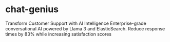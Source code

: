 # chat-genius
Transform Customer Support with AI Intelligence Enterprise-grade conversational AI powered by Llama 3 and ElasticSearch. Reduce response times by 83% while increasing satisfaction scores

